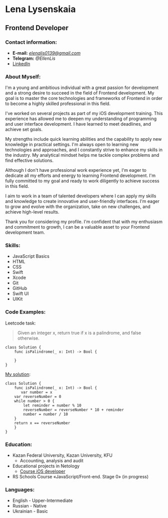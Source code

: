 # Lena Lysenskaia
## Frontend Developer
### Contact information:
+ **E-mail:** *elenalis0139@gmail.com*
+ **Telegram:** *@EllenLis*
+ [LinkedIn](адрес "https://www.linkedin.com/in/elena-lysenskaia/")
### About Myself:
I'm a young and ambitious individual with a great passion for development and a strong desire to succeed in the field of Frontend development. My goal is to master the core technologies and frameworks of Frontend in order to become a highly skilled professional in this field.

I've worked on several projects as part of my iOS development training. This experience has allowed me to deepen my understanding of programming and user interface development. I have learned to meet deadlines, and achieve set goals.

My strengths include quick learning abilities and the capability to apply new knowledge in practical settings. I'm always open to learning new technologies and approaches, and I constantly strive to enhance my skills in the industry. My analytical mindset helps me tackle complex problems and find effective solutions.

Although I don't have professional work experience yet, I'm eager to dedicate all my efforts and energy to learning Frontend development. I'm fully committed to my goal and ready to work diligently to achieve success in this field.

I aim to work in a team of talented developers where I can apply my skills and knowledge to create innovative and user-friendly interfaces. I'm eager to grow and evolve with the organization, take on new challenges, and achieve high-level results.

Thank you for considering my profile. I'm confident that with my enthusiasm and commitment to growth, I can be a valuable asset to your Frontend development team.
### Skills:
* JavaScript Basics
* HTML
* CSS
* Swift
* Xcode
* Git
* GitHub
* Swift UI
* UIKit
### Code Examples:
Leetcode task:
> Given an integer x, return true if x is a palindrome, and false otherwise.
```
class Solution {
    func isPalindrome(_ x: Int) -> Bool {
        
    }
}
```

[My solution](адрес "https://leetcode.com/problems/palindrome-number/solutions/2846066/swift-solution/"):

```
class Solution {
    func isPalindrome(_ x: Int) -> Bool {
       var number = x
    var reverseNumber = 0
    while number > 0 {
        let reminder = number % 10
        reverseNumber = reverseNumber * 10 + reminder
        number = number / 10
    }
    return x == reverseNumber    
    } 
}
```
### Education:
+ Kazan Federal University, Kazan University, KFU
  - Accounting, analysis and audit
+ Educational projects in Netology
  - [Course iOS developer](адрес "https://netology.ru/programs/ios-developer")
+ RS Schools Course «JavaScript/Front-end. Stage 0» (in progress)

### Languages:
+ English - Upper-Intermediate
+ Russian - Native
+ Ukrainian - Basic
